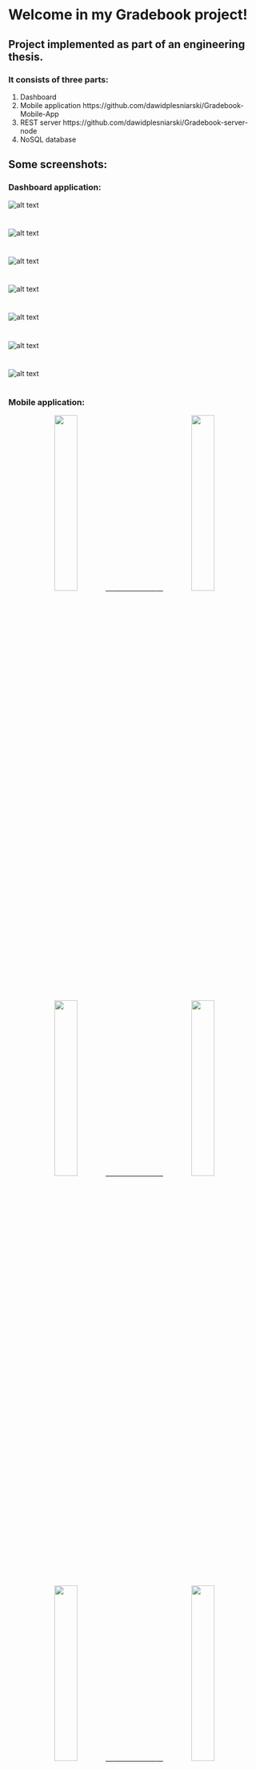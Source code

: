 # Welcome in my Gradebook project!

## Project implemented as part of an engineering thesis.

### It consists of three parts:

<ol>
  <li>Dashboard</li>
  <li>Mobile application https://github.com/dawidplesniarski/Gradebook-Mobile-App</li>
  <li>REST server https://github.com/dawidplesniarski/Gradebook-server-node</li>
  <li>NoSQL database</li>
</ol>

## Some screenshots:

### Dashboard application:

![alt text](https://user-images.githubusercontent.com/49324419/107115205-40a0c700-686b-11eb-8dfd-7f2502c140dc.png)
#
![alt text](https://user-images.githubusercontent.com/49324419/107115217-557d5a80-686b-11eb-9fac-56e0dbb8d084.png)
#
![alt text](https://user-images.githubusercontent.com/49324419/107115231-6af28480-686b-11eb-976f-381b109fbe20.png)
#
![alt text](https://user-images.githubusercontent.com/49324419/107115305-f4a25200-686b-11eb-8677-0b5187ba2a93.png)
#
![alt text](https://user-images.githubusercontent.com/49324419/107115313-097ee580-686c-11eb-8b9a-282836cf1fd9.png)
#
![alt text](https://user-images.githubusercontent.com/49324419/107115313-097ee580-686c-11eb-8b9a-282836cf1fd9.png)
#
![alt text](https://user-images.githubusercontent.com/49324419/107115332-3632fd00-686c-11eb-8e23-b123e004bdc8.png)
#

### Mobile application:

<p align="center">
<img src="https://user-images.githubusercontent.com/49324419/107115577-e81ef900-686d-11eb-884e-58bb66aea3c3.png" width="30%" height="30%">
  <span>__________________</span>
<img src="https://user-images.githubusercontent.com/49324419/107115581-f0773400-686d-11eb-8cb4-55c6174c038b.png" width="30%" height="30%"><br>
  
  <img src="https://user-images.githubusercontent.com/49324419/107115591-fbca5f80-686d-11eb-9519-1e8810cc7e14.png" width="30%" height="30%">
<span>__________________</span>
<img src="https://user-images.githubusercontent.com/49324419/107115605-1a305b00-686e-11eb-8968-55cd86078efb.png" width="30%" height="30%"><br>
  <img src="https://user-images.githubusercontent.com/49324419/107115614-24eaf000-686e-11eb-94f1-d42b10cbe175.png" width="30%" height="30%">
  <span>__________________</span>
<img src="https://user-images.githubusercontent.com/49324419/107115624-421fbe80-686e-11eb-8d1b-05e921457784.png" width="30%" height="30%"><br>
<img src="https://user-images.githubusercontent.com/49324419/107115633-4ea41700-686e-11eb-91c0-f8dc2ab74caf.png" width="30%" height="30%">
  <span>__________________</span>
<img src="https://user-images.githubusercontent.com/49324419/107115648-64194100-686e-11eb-83e0-976c01d1d805.png" width="30%" height="30%"><br>
</p>
